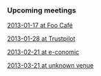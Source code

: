 <div class="upcoming-meetings">
	<h3>Upcoming meetings</h3>
	<p><a href="http://lanyrd.com/2013/copenhagenjs-january/"><time datetime="2013-01-17T19:00">2013-01-17</time> at Foo Café</a></p>
	<p><a href="http://lanyrd.com/2013/copenhagenjs-special-internet-explorer-event/"><time datetime="2013-01-28T19:00">2013-01-28</time> at Trustpilot</a></p>
	<p><a href="http://lanyrd.com/2013/copenhagenjs-february/"><time datetime="2013-02-21T19:00">2013-02-21</time> at e-conomic</a></p>
	<p><a href="http://lanyrd.com/2013/copenhagenjs-march/"><time datetime="2013-03-21T19:00">2013-03-21</time> at unknown venue</a></p>
</div>
